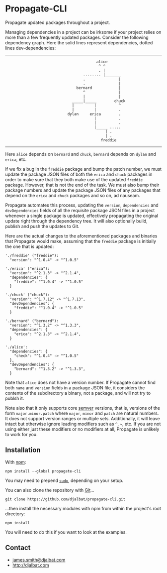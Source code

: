 # Propagate-CLI

Propagate updated packages throughout a project.

Managing dependencies in a project can be irksome if your project relies on more than a few frequently updated packages. Consider the following dependency graph. Here the solid lines represent dependencies, dotted lines dev-dependencies:

---
                                             alice
                                              ^ ^
                                              . |
                                       ........ |_______
                                       .               |
                                       .               |
                                    bernard            |
                                       ^               |
                                       |               |
                                  _____|_____        chuck
                                  |         |          ^
                                  |         |          .
                                dylan     erica        .
                                            |          .
                                            |          .
                                            |_____ .....
                                                 | .
                                                 | .
                                               freddie
---
 Here `alice` depends on `bernard` and `chuck`, `bernard` depends on `dylan` and `erica`, etc. 
 
 If we fix a bug in the `freddie` package and bump the patch number, we must update the package JSON files of both the `erica` and `chuck` packages in order to make sure that they both make use of the updated `freddie` package. However, that is not the end of the task. We must also bump their package numbers and update the package JSON files of any packages that depend on the `erica` and `chuck` packages and so on, ad nauseam. 
 
 Propagate automates this process, updating the `version`, `dependencies` and `devDependencies` fields of all the requisite package JSON files in a project whenever a single package is updated, effectively propagating the original update right through the dependency tree. It will also optionally build, publish and push the updates to Git. 
 
 Here are the actual changes to the aforementioned packages and binaries that Propagate would make, assuming that the `freddie` package is initially the one that is updated:
 
```
'./freddie' ("freddie"):
  "version": "^1.0.4" -> "^1.0.5"

'./erica' ("erica"):
  "version": "^2.1.3" -> "^2.1.4",
  "dependencies": {
    "freddie": "^1.0.4" -> "^1.0.5"
  }

'./chuck' ("chuck"):
  "version": "^1.7.12" -> "^1.7.13",
  "devDependencies": {
    "freddie": "^1.0.4" -> "^1.0.5"
  }

'./bernard' ("bernard"):
  "version": "^1.3.2" -> "^1.3.3",
  "dependencies": {
    "erica": "^2.1.3" -> "^2.1.4",
  }

'./alice':
  "dependencies": {
    "check": "^1.0.4" -> "^1.0.5"
  },
  "devDependencies": {
    "bernard": "^1.3.2" -> "^1.3.3",
  }
```
Note that `alice` does not have a version number. If Propagate cannot find both `name` and `version` fields in a package JSON file, it considers the contents of the subdirectory a binary, not a package, and will not try to publsh it. 

Note also that it only supports core [semver](https://semver.org/) versions, that is, versions of the form `major.minor.patch` where `major`, `minor` and `patch` are natural numbers. It does not support version ranges or multiple sets. Additionally, it will leave intact but otherwise ignore leading modifiers such as `^`, `~`, etc. If you are not using either just these modifiers or no modifiers at all, Propagate is unlikely to work for you.

## Installation

With [npm](https://www.npmjs.com/):

    npm install --global propagate-cli

You may need to prepend [`sudo`](https://en.wikipedia.org/wiki/Sudo), depending on your setup.

You can also clone the repository with [Git](https://git-scm.com/)...

    git clone https://github.com/djalbat/propagate-cli.git

...then install the necessary modules with npm from within the project's root directory:

    npm install

You will need to do this if you want to look at the examples.

## Contact

- james.smith@djalbat.com
- http://djalbat.com
